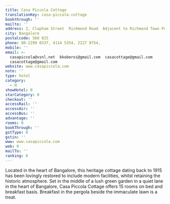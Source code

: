 ```yaml
---
title: Casa Piccola Cottage
translationKey: casa-piccola-cottage
bookthrough: ''
mailto: ''
address: 2, Clapham Street  Richmond Road  Adjacent to Richmond Town Post Office
city: Bangalore
postalcode: 560 025
phone: 80-2299 0337, 4114 5354, 2227 0754,
mobile: ''
email: >-
  casapiccola@vsnl.net  bkoberoi@gmail.com  casacottage@gmail.com 
  casacottage@gmail.com
website: www.casapiccola.com
note: ''
type: hotel
category:
  - H
showHotel: 0
starCategory: 0
checkout: ''
accessRail: ''
accessAir: ''
accessBus: ''
advantage: ''
rooms: 0
bookThrough: ''
gstType: 0
gstin: ''
www: www.casapiccola.com
web: 0
mailTo: ''
ranking: 0
---
```







Located in the heart of Bangalore, this heritage cottage dating back to 1915 has been lovingly restored to include modern facilities, whilst retaining the historic atmosphere.    Set in the middle of a lush green garden in a quiet lane in the heart of Bangalore, Casa Piccola Cottage offers 15 rooms on bed and breakfast basis. Breakfast in the pergola beside the immaculate lawn is a treat.     